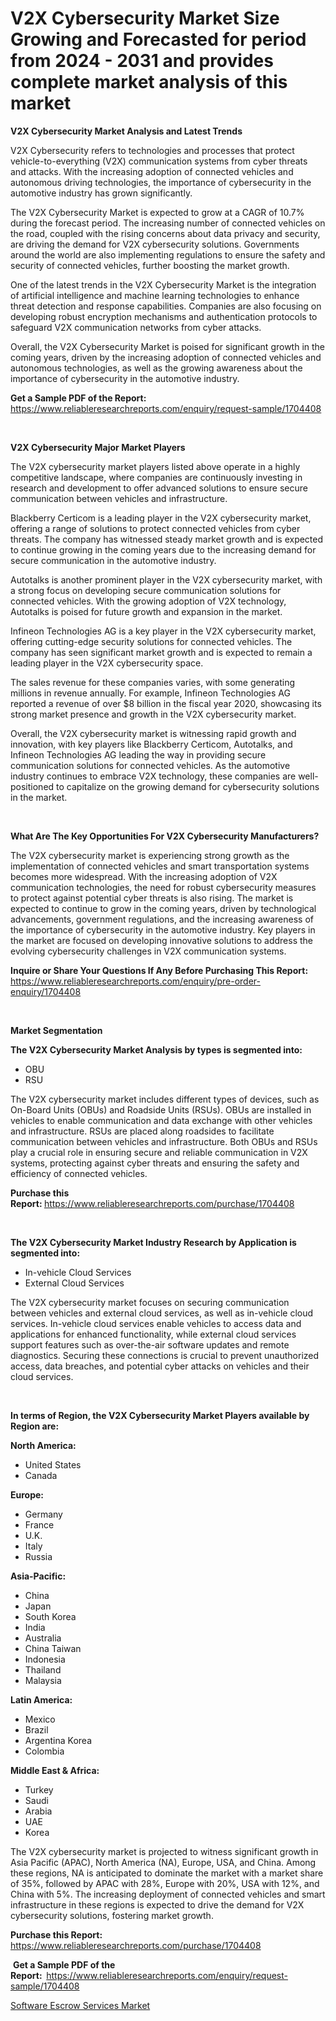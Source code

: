<p><h1>V2X Cybersecurity Market Size Growing and Forecasted for period from 2024 - 2031 and provides complete market analysis of this market</h1></p><p><strong>V2X Cybersecurity Market Analysis and Latest Trends</strong></p>
<p><p>V2X Cybersecurity refers to technologies and processes that protect vehicle-to-everything (V2X) communication systems from cyber threats and attacks. With the increasing adoption of connected vehicles and autonomous driving technologies, the importance of cybersecurity in the automotive industry has grown significantly.</p><p>The V2X Cybersecurity Market is expected to grow at a CAGR of 10.7% during the forecast period. The increasing number of connected vehicles on the road, coupled with the rising concerns about data privacy and security, are driving the demand for V2X cybersecurity solutions. Governments around the world are also implementing regulations to ensure the safety and security of connected vehicles, further boosting the market growth.</p><p>One of the latest trends in the V2X Cybersecurity Market is the integration of artificial intelligence and machine learning technologies to enhance threat detection and response capabilities. Companies are also focusing on developing robust encryption mechanisms and authentication protocols to safeguard V2X communication networks from cyber attacks.</p><p>Overall, the V2X Cybersecurity Market is poised for significant growth in the coming years, driven by the increasing adoption of connected vehicles and autonomous technologies, as well as the growing awareness about the importance of cybersecurity in the automotive industry.</p></p>
<p><strong>Get a Sample PDF of the Report:&nbsp;</strong> <a href="https://www.reliableresearchreports.com/enquiry/request-sample/1704408">https://www.reliableresearchreports.com/enquiry/request-sample/1704408</a></p>
<p>&nbsp;</p>
<p><strong>V2X Cybersecurity Major Market Players</strong></p>
<p><p>The V2X cybersecurity market players listed above operate in a highly competitive landscape, where companies are continuously investing in research and development to offer advanced solutions to ensure secure communication between vehicles and infrastructure.</p><p>Blackberry Certicom is a leading player in the V2X cybersecurity market, offering a range of solutions to protect connected vehicles from cyber threats. The company has witnessed steady market growth and is expected to continue growing in the coming years due to the increasing demand for secure communication in the automotive industry.</p><p>Autotalks is another prominent player in the V2X cybersecurity market, with a strong focus on developing secure communication solutions for connected vehicles. With the growing adoption of V2X technology, Autotalks is poised for future growth and expansion in the market.</p><p>Infineon Technologies AG is a key player in the V2X cybersecurity market, offering cutting-edge security solutions for connected vehicles. The company has seen significant market growth and is expected to remain a leading player in the V2X cybersecurity space.</p><p>The sales revenue for these companies varies, with some generating millions in revenue annually. For example, Infineon Technologies AG reported a revenue of over $8 billion in the fiscal year 2020, showcasing its strong market presence and growth in the V2X cybersecurity market.</p><p>Overall, the V2X cybersecurity market is witnessing rapid growth and innovation, with key players like Blackberry Certicom, Autotalks, and Infineon Technologies AG leading the way in providing secure communication solutions for connected vehicles. As the automotive industry continues to embrace V2X technology, these companies are well-positioned to capitalize on the growing demand for cybersecurity solutions in the market.</p></p>
<p>&nbsp;</p>
<p><strong>What Are The Key Opportunities For V2X Cybersecurity Manufacturers?</strong></p>
<p><p>The V2X cybersecurity market is experiencing strong growth as the implementation of connected vehicles and smart transportation systems becomes more widespread. With the increasing adoption of V2X communication technologies, the need for robust cybersecurity measures to protect against potential cyber threats is also rising. The market is expected to continue to grow in the coming years, driven by technological advancements, government regulations, and the increasing awareness of the importance of cybersecurity in the automotive industry. Key players in the market are focused on developing innovative solutions to address the evolving cybersecurity challenges in V2X communication systems.</p></p>
<p><strong>Inquire or Share Your Questions If Any Before Purchasing This Report:</strong> <a href="https://www.reliableresearchreports.com/enquiry/pre-order-enquiry/1704408">https://www.reliableresearchreports.com/enquiry/pre-order-enquiry/1704408</a></p>
<p>&nbsp;</p>
<p><strong>Market Segmentation</strong></p>
<p><strong>The V2X Cybersecurity Market Analysis by types is segmented into:</strong></p>
<p><ul><li>OBU</li><li>RSU</li></ul></p>
<p><p>The V2X cybersecurity market includes different types of devices, such as On-Board Units (OBUs) and Roadside Units (RSUs). OBUs are installed in vehicles to enable communication and data exchange with other vehicles and infrastructure. RSUs are placed along roadsides to facilitate communication between vehicles and infrastructure. Both OBUs and RSUs play a crucial role in ensuring secure and reliable communication in V2X systems, protecting against cyber threats and ensuring the safety and efficiency of connected vehicles.</p></p>
<p><strong>Purchase this Report:&nbsp;</strong><a href="https://www.reliableresearchreports.com/purchase/1704408">https://www.reliableresearchreports.com/purchase/1704408</a></p>
<p>&nbsp;</p>
<p><strong>The V2X Cybersecurity Market Industry Research by Application is segmented into:</strong></p>
<p><ul><li>In-vehicle Cloud Services</li><li>External Cloud Services</li></ul></p>
<p><p>The V2X cybersecurity market focuses on securing communication between vehicles and external cloud services, as well as in-vehicle cloud services. In-vehicle cloud services enable vehicles to access data and applications for enhanced functionality, while external cloud services support features such as over-the-air software updates and remote diagnostics. Securing these connections is crucial to prevent unauthorized access, data breaches, and potential cyber attacks on vehicles and their cloud services.</p></p>
<p>&nbsp;</p>
<p><strong>In terms of Region, the V2X Cybersecurity Market Players available by Region are:</strong></p>
<p>
    <p> <strong> North America: </strong>
        <ul>
            <li>United States</li>
            <li>Canada</li>
        </ul>
        </p> 
    <p> <strong> Europe: </strong>
        <ul>
            <li>Germany</li>
            <li>France</li>
            <li>U.K.</li>
            <li>Italy</li>
            <li>Russia</li>
        </ul>
        </p> 
    <p> <strong> Asia-Pacific: </strong>
        <ul>
            <li>China</li>
            <li>Japan</li>
            <li>South Korea</li>
            <li>India</li>
            <li>Australia</li>
            <li>China Taiwan</li>
            <li>Indonesia</li>
            <li>Thailand</li>
            <li>Malaysia</li>
        </ul>
        </p> 
    <p> <strong> Latin America: </strong>
        <ul>
            <li>Mexico</li>
            <li>Brazil</li>
            <li>Argentina Korea</li>
            <li>Colombia</li>
        </ul>
        </p> 
    <p> <strong> Middle East & Africa: </strong>
        <ul>
            <li>Turkey</li>
            <li>Saudi</li>
            <li>Arabia</li>
            <li>UAE</li>
            <li>Korea</li>
        </ul>
    </p>
    </p>
<p><p>The V2X cybersecurity market is projected to witness significant growth in Asia Pacific (APAC), North America (NA), Europe, USA, and China. Among these regions, NA is anticipated to dominate the market with a market share of 35%, followed by APAC with 28%, Europe with 20%, USA with 12%, and China with 5%. The increasing deployment of connected vehicles and smart infrastructure in these regions is expected to drive the demand for V2X cybersecurity solutions, fostering market growth.</p></p>
<p><strong>Purchase this Report: </strong><a href="https://www.reliableresearchreports.com/purchase/1704408">https://www.reliableresearchreports.com/purchase/1704408</a></p>
<p>&nbsp;<strong>Get a Sample PDF of the Report:&nbsp;&nbsp;</strong><a href="https://www.reliableresearchreports.com/enquiry/request-sample/1704408">https://www.reliableresearchreports.com/enquiry/request-sample/1704408</a></p>
<p><strong></strong></p>
<p><p><a href="https://github.com/Glendatilghmankmgz0rbhwpy/Market-Research-Report-List-1/blob/main/software-escrow-services-market.md">Software Escrow Services Market</a></p></p>